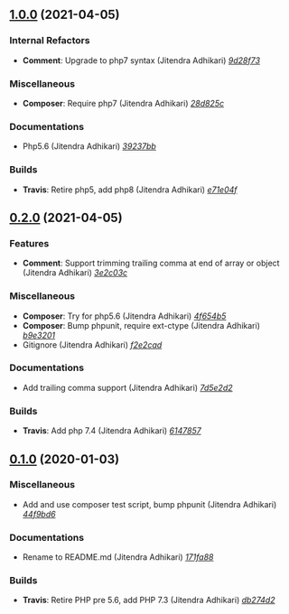 ## [1.0.0](https://github.com/adhocore/php-json-comment/releases/tag/1.0.0) (2021-04-05)

### Internal Refactors
- **Comment**: Upgrade to php7 syntax (Jitendra Adhikari) [_9d28f73_](https://github.com/adhocore/php-json-comment/commit/9d28f73)

### Miscellaneous
- **Composer**: Require php7 (Jitendra Adhikari) [_28d825c_](https://github.com/adhocore/php-json-comment/commit/28d825c)

### Documentations
- Php5.6 (Jitendra Adhikari) [_39237bb_](https://github.com/adhocore/php-json-comment/commit/39237bb)

### Builds
- **Travis**: Retire php5, add php8 (Jitendra Adhikari) [_e71e04f_](https://github.com/adhocore/php-json-comment/commit/e71e04f)


## [0.2.0](https://github.com/adhocore/php-json-comment/releases/tag/0.2.0) (2021-04-05)

### Features
- **Comment**: Support trimming trailing comma at end of array or object (Jitendra Adhikari) [_3e2c03c_](https://github.com/adhocore/php-json-comment/commit/3e2c03c)

### Miscellaneous
- **Composer**: Try for php5.6 (Jitendra Adhikari) [_4f654b5_](https://github.com/adhocore/php-json-comment/commit/4f654b5)
- **Composer**: Bump phpunit, require ext-ctype (Jitendra Adhikari) [_b9e3201_](https://github.com/adhocore/php-json-comment/commit/b9e3201)
- Gitignore (Jitendra Adhikari) [_f2e2cad_](https://github.com/adhocore/php-json-comment/commit/f2e2cad)

### Documentations
- Add trailing comma support (Jitendra Adhikari) [_7d5e2d2_](https://github.com/adhocore/php-json-comment/commit/7d5e2d2)

### Builds
- **Travis**: Add php 7.4 (Jitendra Adhikari) [_6147857_](https://github.com/adhocore/php-json-comment/commit/6147857)


## [0.1.0](https://github.com/adhocore/php-json-comment/releases/tag/0.1.0) (2020-01-03)

### Miscellaneous
- Add and use composer test script, bump phpunit (Jitendra Adhikari) [_44f9bd6_](https://github.com/adhocore/php-json-comment/commit/44f9bd6)

### Documentations
- Rename to README.md (Jitendra Adhikari) [_171fa88_](https://github.com/adhocore/php-json-comment/commit/171fa88)

### Builds
- **Travis**: Retire PHP pre 5.6, add PHP 7.3 (Jitendra Adhikari) [_db274d2_](https://github.com/adhocore/php-json-comment/commit/db274d2)
